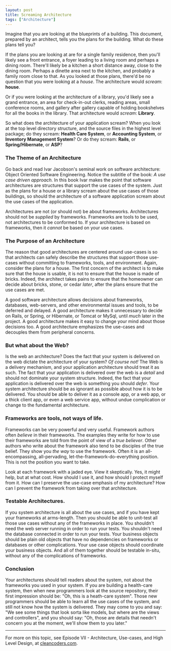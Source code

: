 ```yaml
---
layout: post
title: Screaming Architecture
tags: ["Architecture"]
---
```


Imagine that you are looking at the blueprints of a building. This document, prepared by an architect, tells you the plans for the building. What do these plans tell you?

If the plans you are looking at are for a single family residence, then you'll likely see a front entrance, a foyer leading to a living room and perhaps a dining room. There'll likely be a kitchen a short distance away, close to the dining room. Perhaps a dinette area next to the kitchen, and probably a family room close to that. As you looked at those plans, there'd be no question that you were looking at a *house*. The architecture would *scream*: **house**.

Or if you were looking at the architecture of a library, you'd likely see a grand entrance, an area for check-in-out clerks, reading areas, small conference rooms, and gallery after gallery capable of holding bookshelves for all the books in the library. That architecture would *scream*: **Library**.

So what does the architecture of your application scream? When you look at the top level directory structure, and the source files in the highest level package; do they scream: **Health Care System**, or **Accounting System**, or **Inventory Management System**? Or do they scream: **Rails**, or **Spring/Hibernate**, or **ASP**?

### The Theme of an Architecture

Go back and read Ivar Jacobson's seminal work on software architecture: Object Oriented Software Engineering. Notice the subtitle of the book: *A use case driven approach.* In this book Ivar makes the point that software architectures are structures that support the use cases of the system. Just as the plans for a house or a library scream about the use cases of those buildings, so should the architecture of a software application scream about the use cases of the application.

Architectures are not (or should not) be about frameworks. Architectures should not be *supplied* by frameworks. Frameworks are tools to be used, not architectures to be conformed to. If your architecture is based on frameworks, then it *cannot* be based on your use cases.

### The Purpose of an Architecture

The reason that good architectures are centered around use-cases is so that architects can safely describe the structures that support those use-cases without committing to frameworks, tools, and environment. Again, consider the plans for a house. The first concern of the architect is to make sure that the house is usable, it is not to ensure that the house is made of bricks. Indeed, the architect takes pains to ensure that the homeowner can decide about bricks, stone, or cedar *later*, after the plans ensure that the use cases are met.

A good software architecture allows decisions about frameworks, databases, web-servers, and other environmental issues and tools, to be deferred and delayed. A good architecture makes it unnecessary to decide on Rails, or Spring, or Hibernate, or Tomcat or MySql, until *much* later in the project. A good architecture makes it easy to change your mind about those decisions too. A good architecture emphasizes the use-cases and decouples them from peripheral concerns.

### But what about the Web?

Is the web an architecture? Does the fact that your system is delivered on the web dictate the architecture of your system? *Of course not!* The Web is a delivery mechanism, and your application architecture should treat it as such. The fact that your application is delivered over the web is a *detail* and should not dominate your system structure. Indeed, the fact that your application is delivered over the web is something you should *defer*. Your system architecture should be as ignorant as possible about how it is to be delivered. You should be able to deliver it as a console app, or a web app, or a thick client app, or even a web service app, without undue complication or change to the fundamental architecture.

### Frameworks are tools, not ways of life.

Frameworks can be very powerful and very useful. Framework authors often *believe* in their frameworks. The examples they write for how to use their frameworks are told from the point of view of a *true believer*. Other authors who write about the framework also tend to be disciples of the true belief. They show you *the way* to use the framework. Often it is an all-encompassing, all-pervading, let-the-framework-do-everything position. This is not the position you want to take.

Look at each framework with a jaded eye. View it skeptically. Yes, it might help, but at what cost. How should I use it, and how should I protect myself from it. How can I preserve the use-case emphasis of my architecture? How can I prevent the framework from taking over that architecture.

### Testable Architectures.

If you system architecture is all about the use cases, and if you have kept your frameworks at arms-length. Then you should be able to unit-test all those use cases without any of the frameworks in place. You shouldn't need the web server running in order to run your tests. You shouldn't need the database connected in order to run your tests. Your business objects should be plain old objects that have no dependencies on frameworks or databases or other complications. Your use case objects should coordinate your business objects. And all of them together should be testable in-situ, without any of the complications of frameworks.

### Conclusion

Your architectures should tell readers about the system, not about the frameworks you used in your system. If you are building a health-care system, then when new programmers look at the source repository, their first impression should be: "Oh, this is a heath-care system". Those new programmers should be able to learn all the use cases of the system, and still not know how the system is delivered. They may come to you and say: "We see some things that look sorta like models, but where are the views and controllers", and you should say: "Oh, those are details that needn't concern you at the moment, we'll show them to you later."

------------------------------------------------------------------------

For more on this topic, see Episode VII - Architecture, Use-cases, and High Level Design, at [cleancoders.com](http://cleancoders.com).
